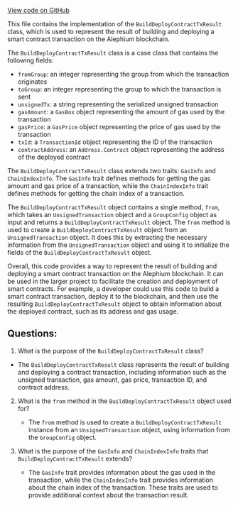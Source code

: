 [View code on GitHub](https://github.com/oxygenium/oxygenium/api/src/main/scala/org/oxygenium/api/model/BuildDeployContractTxResult.scala)

This file contains the implementation of the `BuildDeployContractTxResult` class, which is used to represent the result of building and deploying a smart contract transaction on the Alephium blockchain. 

The `BuildDeployContractTxResult` class is a case class that contains the following fields:
- `fromGroup`: an integer representing the group from which the transaction originates
- `toGroup`: an integer representing the group to which the transaction is sent
- `unsignedTx`: a string representing the serialized unsigned transaction
- `gasAmount`: a `GasBox` object representing the amount of gas used by the transaction
- `gasPrice`: a `GasPrice` object representing the price of gas used by the transaction
- `txId`: a `TransactionId` object representing the ID of the transaction
- `contractAddress`: an `Address.Contract` object representing the address of the deployed contract

The `BuildDeployContractTxResult` class extends two traits: `GasInfo` and `ChainIndexInfo`. The `GasInfo` trait defines methods for getting the gas amount and gas price of a transaction, while the `ChainIndexInfo` trait defines methods for getting the chain index of a transaction.

The `BuildDeployContractTxResult` object contains a single method, `from`, which takes an `UnsignedTransaction` object and a `GroupConfig` object as input and returns a `BuildDeployContractTxResult` object. The `from` method is used to create a `BuildDeployContractTxResult` object from an `UnsignedTransaction` object. It does this by extracting the necessary information from the `UnsignedTransaction` object and using it to initialize the fields of the `BuildDeployContractTxResult` object.

Overall, this code provides a way to represent the result of building and deploying a smart contract transaction on the Alephium blockchain. It can be used in the larger project to facilitate the creation and deployment of smart contracts. For example, a developer could use this code to build a smart contract transaction, deploy it to the blockchain, and then use the resulting `BuildDeployContractTxResult` object to obtain information about the deployed contract, such as its address and gas usage.
## Questions: 
 1. What is the purpose of the `BuildDeployContractTxResult` class?
   - The `BuildDeployContractTxResult` class represents the result of building and deploying a contract transaction, including information such as the unsigned transaction, gas amount, gas price, transaction ID, and contract address.

2. What is the `from` method in the `BuildDeployContractTxResult` object used for?
   - The `from` method is used to create a `BuildDeployContractTxResult` instance from an `UnsignedTransaction` object, using information from the `GroupConfig` object.

3. What is the purpose of the `GasInfo` and `ChainIndexInfo` traits that `BuildDeployContractTxResult` extends?
   - The `GasInfo` trait provides information about the gas used in the transaction, while the `ChainIndexInfo` trait provides information about the chain index of the transaction. These traits are used to provide additional context about the transaction result.